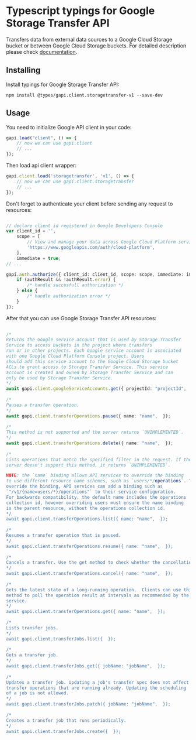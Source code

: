# Typescript typings for Google Storage Transfer API
Transfers data from external data sources to a Google Cloud Storage bucket or between Google Cloud Storage buckets.
For detailed description please check [documentation](https://cloud.google.com/storage/transfer).

## Installing

Install typings for Google Storage Transfer API:
```
npm install @types/gapi.client.storagetransfer-v1 --save-dev
```

## Usage

You need to initialize Google API client in your code:
```typescript
gapi.load("client", () => { 
    // now we can use gapi.client
    // ... 
});
```

Then load api client wrapper:
```typescript
gapi.client.load('storagetransfer', 'v1', () => {
    // now we can use gapi.client.storagetransfer
    // ... 
});
```

Don't forget to authenticate your client before sending any request to resources:
```typescript

// declare client_id registered in Google Developers Console
var client_id = '',
    scope = [     
        // View and manage your data across Google Cloud Platform services
        'https://www.googleapis.com/auth/cloud-platform',
    ],
    immediate = true;
// ...

gapi.auth.authorize({ client_id: client_id, scope: scope, immediate: immediate }, authResult => {
    if (authResult && !authResult.error) {
        /* handle succesfull authorization */
    } else {
        /* handle authorization error */
    }
});            
```

After that you can use Google Storage Transfer API resources:

```typescript 
    
/* 
Returns the Google service account that is used by Storage Transfer
Service to access buckets in the project where transfers
run or in other projects. Each Google service account is associated
with one Google Cloud Platform Console project. Users
should add this service account to the Google Cloud Storage bucket
ACLs to grant access to Storage Transfer Service. This service
account is created and owned by Storage Transfer Service and can
only be used by Storage Transfer Service.  
*/
await gapi.client.googleServiceAccounts.get({ projectId: "projectId",  }); 
    
/* 
Pauses a transfer operation.  
*/
await gapi.client.transferOperations.pause({ name: "name",  }); 
    
/* 
This method is not supported and the server returns `UNIMPLEMENTED`.  
*/
await gapi.client.transferOperations.delete({ name: "name",  }); 
    
/* 
Lists operations that match the specified filter in the request. If the
server doesn't support this method, it returns `UNIMPLEMENTED`.

NOTE: the `name` binding allows API services to override the binding
to use different resource name schemes, such as `users/*/operations`. To
override the binding, API services can add a binding such as
`"/v1/{name=users/*}/operations"` to their service configuration.
For backwards compatibility, the default name includes the operations
collection id, however overriding users must ensure the name binding
is the parent resource, without the operations collection id.  
*/
await gapi.client.transferOperations.list({ name: "name",  }); 
    
/* 
Resumes a transfer operation that is paused.  
*/
await gapi.client.transferOperations.resume({ name: "name",  }); 
    
/* 
Cancels a transfer. Use the get method to check whether the cancellation succeeded or whether the operation completed despite cancellation.  
*/
await gapi.client.transferOperations.cancel({ name: "name",  }); 
    
/* 
Gets the latest state of a long-running operation.  Clients can use this
method to poll the operation result at intervals as recommended by the API
service.  
*/
await gapi.client.transferOperations.get({ name: "name",  }); 
    
/* 
Lists transfer jobs.  
*/
await gapi.client.transferJobs.list({  }); 
    
/* 
Gets a transfer job.  
*/
await gapi.client.transferJobs.get({ jobName: "jobName",  }); 
    
/* 
Updates a transfer job. Updating a job's transfer spec does not affect
transfer operations that are running already. Updating the scheduling
of a job is not allowed.  
*/
await gapi.client.transferJobs.patch({ jobName: "jobName",  }); 
    
/* 
Creates a transfer job that runs periodically.  
*/
await gapi.client.transferJobs.create({  });
```